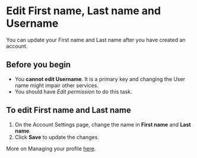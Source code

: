 # Edit First name, Last name and Username

You can update your First name and Last name after you have created an account.

## Before you begin

<ul><li>You <strong>cannot edit Username</strong>. It is a primary key and changing the User name might impair other services.</li><li>You should have <i>Edit permission</i> to do this task.</li></ul>

## To edit First name and Last name  
1. On the Account Settings page, change the name in **First name** and **Last name**.
2. Click **Save** to update the changes.

More on Managing your profile [here](Account-Settings.md).
